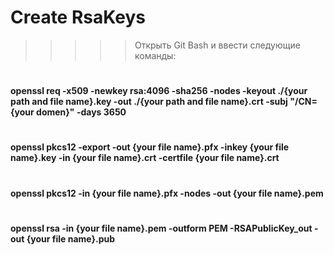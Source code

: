 ﻿# Create RsaKeys
>>>>> Открыть Git Bash и ввести следующие команды:
#
#### openssl req -x509 -newkey rsa:4096 -sha256 -nodes -keyout ./{your path and file name}.key -out ./{your path and file name}.crt -subj "/CN={your domen}" -days 3650
#
#### openssl pkcs12 -export -out {your file name}.pfx -inkey {your file name}.key -in {your file name}.crt -certfile {your file name}.crt
#
#### openssl pkcs12 -in {your file name}.pfx -nodes -out {your file name}.pem
#
#### openssl rsa -in {your file name}.pem -outform PEM -RSAPublicKey_out -out {your file name}.pub
#
